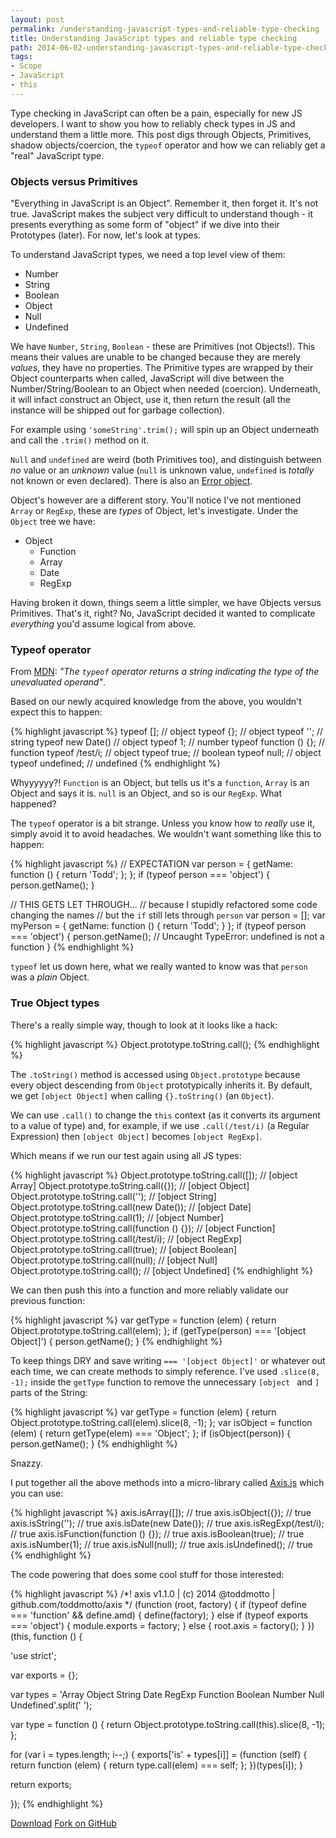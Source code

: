 ```yaml
---
layout: post
permalink: /understanding-javascript-types-and-reliable-type-checking
title: Understanding JavaScript types and reliable type checking
path: 2014-06-02-understanding-javascript-types-and-reliable-type-checking.md
tags:
- Scope
- JavaScript
- this
---
```


Type checking in JavaScript can often be a pain, especially for new JS developers. I want to show you how to reliably check types in JS and understand them a little more. This post digs through Objects, Primitives, shadow objects/coercion, the `typeof` operator and how we can reliably get a "real" JavaScript type.

### Objects versus Primitives

"Everything in JavaScript is an Object". Remember it, then forget it. It's not true. JavaScript makes the subject very difficult to understand though - it presents everything as some form of "object" if we dive into their Prototypes (later). For now, let's look at types.

To understand JavaScript types, we need a top level view of them:

* Number
* String
* Boolean
* Object
* Null
* Undefined

We have `Number`, `String`, `Boolean` - these are Primitives (not Objects!). This means their values are unable to be changed because they are merely _values_, they have no properties. The Primitive types are wrapped by their Object counterparts when called, JavaScript will dive between the Number/String/Boolean to an Object when needed (coercion). Underneath, it will infact construct an Object, use it, then return the result (all the instance will be shipped out for garbage collection).

For example using `'someString'.trim();` will spin up an Object underneath and call the `.trim()` method on it.

`Null` and `undefined` are weird (both Primitives too), and distinguish between _no_ value or an _unknown_ value (`null` is unknown value, `undefined` is _totally_ not known or even declared). There is also an [Error object](https://developer.mozilla.org/en-US/docs/Web/JavaScript/Reference/Global_Objects/Error).

Object's however are a different story. You'll notice I've not mentioned `Array` or `RegExp`, these are _types_ of Object, let's investigate. Under the `Object` tree we have:

* Object
  * Function
  * Array
  * Date
  * RegExp

Having broken it down, things seem a little simpler, we have Objects versus Primitives. That's it, right? No, JavaScript decided it wanted to complicate _everything_ you'd assume logical from above.

### Typeof operator

From [MDN](https://developer.mozilla.org/en-US/docs/Web/JavaScript/Reference/Operators/typeof): _"The `typeof` operator returns a string indicating the type of the unevaluated operand"_.

Based on our newly acquired knowledge from the above, you wouldn't expect this to happen:

{% highlight javascript %}
typeof []; // object
typeof {}; // object
typeof ''; // string
typeof new Date() // object
typeof 1; // number
typeof function () {}; // function
typeof /test/i; // object
typeof true; // boolean
typeof null; // object
typeof undefined; // undefined
{% endhighlight %}

Whyyyyyy?! `Function` is an Object, but tells us it's a `function`, `Array` is an Object and says it is. `null` is an Object, and so is our `RegExp`. What happened?

The `typeof` operator is a bit strange. Unless you know how to _really_ use it, simply avoid it to avoid headaches. We wouldn't want something like this to happen:

{% highlight javascript %}
// EXPECTATION
var person = {
  getName: function () {
    return 'Todd';
  };
};
if (typeof person === 'object') {
  person.getName();
}

// THIS GETS LET THROUGH...
// because I stupidly refactored some code changing the names
// but the `if` still lets through `person`
var person = [];
var myPerson = {
  getName: function () {
    return 'Todd';
  }
};
if (typeof person === 'object') {
  person.getName(); // Uncaught TypeError: undefined is not a function 
}
{% endhighlight %}

`typeof` let us down here, what we really wanted to know was that `person` was a _plain_ Object.

### True Object types

There's a really simple way, though to look at it looks like a hack:

{% highlight javascript %}
Object.prototype.toString.call();
{% endhighlight %}

The `.toString()` method is accessed using `Object.prototype` because every object descending from `Object` prototypically inherits it. By default, we get `[object Object]` when calling `{}.toString()` (an `Object`).

We can use `.call()` to change the `this` context (as it converts its argument to a value of type) and, for example, if we use `.call(/test/i)` (a Regular Expression) then `[object Object]` becomes `[object RegExp]`.

Which means if we run our test again using all JS types:

{% highlight javascript %}
Object.prototype.toString.call([]); // [object Array]
Object.prototype.toString.call({}); // [object Object]
Object.prototype.toString.call(''); // [object String]
Object.prototype.toString.call(new Date()); // [object Date]
Object.prototype.toString.call(1); // [object Number]
Object.prototype.toString.call(function () {}); // [object Function]
Object.prototype.toString.call(/test/i); // [object RegExp]
Object.prototype.toString.call(true); // [object Boolean]
Object.prototype.toString.call(null); // [object Null]
Object.prototype.toString.call(); // [object Undefined]
{% endhighlight %}

We can then push this into a function and more reliably validate our previous function:

{% highlight javascript %}
var getType = function (elem) {
  return Object.prototype.toString.call(elem);
};
if (getType(person) === '[object Object]') {
  person.getName();
}
{% endhighlight %}

To keep things DRY and save writing `=== '[object Object]'` or whatever out each time, we can create methods to simply reference. I've used `.slice(8, -1);` inside the `getType` function to remove the unnecessary `[object ` and `]` parts of the String:

{% highlight javascript %}
var getType = function (elem) {
  return Object.prototype.toString.call(elem).slice(8, -1);
};
var isObject = function (elem) {
  return getType(elem) === 'Object';
};
if (isObject(person)) {
  person.getName();
}
{% endhighlight %}

Snazzy.

I put together all the above methods into a micro-library called [Axis.js](//github.com/toddmotto/axis) which you can use:

{% highlight javascript %}
axis.isArray([]); // true
axis.isObject({}); // true
axis.isString(''); // true
axis.isDate(new Date()); // true
axis.isRegExp(/test/i); // true
axis.isFunction(function () {}); // true
axis.isBoolean(true); // true
axis.isNumber(1); // true
axis.isNull(null); // true
axis.isUndefined(); // true
{% endhighlight %}

The code powering that does some cool stuff for those interested:

{% highlight javascript %}
/*! axis v1.1.0 | (c) 2014 @toddmotto | github.com/toddmotto/axis */
(function (root, factory) {
  if (typeof define === 'function' && define.amd) {
    define(factory);
  } else if (typeof exports === 'object') {
    module.exports = factory;
  } else {
    root.axis = factory();
  }
})(this, function () {

  'use strict';

  var exports = {};

  var types = 'Array Object String Date RegExp Function Boolean Number Null Undefined'.split(' ');

  var type = function () {
    return Object.prototype.toString.call(this).slice(8, -1);
  };

  for (var i = types.length; i--;) {
    exports['is' + types[i]] = (function (self) {
      return function (elem) {
        return type.call(elem) === self;
      };
    })(types[i]);
  }

  return exports;

});
{% endhighlight %}

<div class="download-box">
  <a href="//github.com/toddmotto/axis/archive/master.zip" onclick="_gaq.push(['_trackEvent', 'Click', 'Download axis', 'Download axis']);">Download</a>
  <a href="//github.com/toddmotto/axis" onclick="_gaq.push(['_trackEvent', 'Click', 'Fork axis', 'axis Fork']);">Fork on GitHub</a>
</div>
